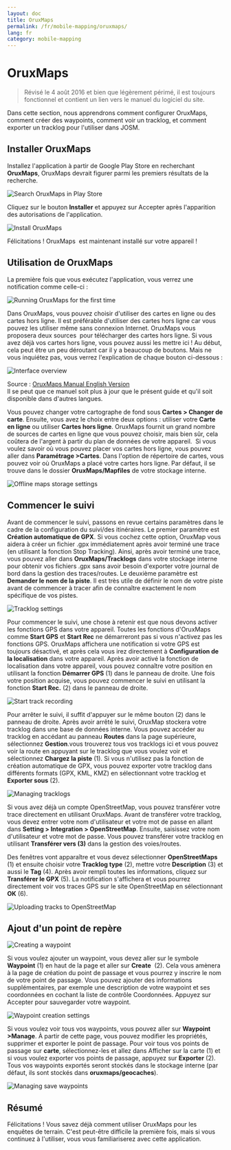 ```yaml
---
layout: doc
title: OruxMaps
permalink: /fr/mobile-mapping/oruxmaps/
lang: fr
category: mobile-mapping
---
```


OruxMaps
===============

> Révisé le 4 août 2016 et bien que légèrement périmé, il est toujours fonctionnel et contient un lien vers le manuel du logiciel du site.

Dans cette section, nous apprendrons comment configurer OruxMaps, comment créer des waypoints, comment voir un tracklog, et comment exporter un tracklog pour l'utiliser dans JOSM.  

​Installer OruxMaps
------------------

Installez l'application à partir de Google Play Store en recherchant **OruxMaps**, OruxMaps devrait figurer parmi les premiers résultats de la recherche.  

![Search OruxMaps in Play Store][]

Cliquez sur le bouton **Installer** et appuyez sur Accepter après l'apparition des autorisations de l'application.  

![Install OruxMaps][]

Félicitations ! OruxMaps  est maintenant installé sur votre appareil !  

Utilisation de OruxMaps
--------------------

La première fois que vous exécutez l'application, vous verrez une notification comme celle-ci :  

![Running OruxMaps for the first time][]

Dans OruxMaps, vous pouvez choisir d'utiliser des cartes en ligne ou des cartes hors ligne. Il est préférable d'utiliser des cartes hors ligne car vous pouvez les utiliser même sans connexion Internet. OruxMaps vous proposera deux sources  pour télécharger des cartes hors ligne. Si vous avez déjà vos cartes hors ligne, vous pouvez aussi les mettre ici ! Au début, cela peut être un peu déroutant car il y a beaucoup de boutons. Mais ne vous inquiétez pas, vous verrez l'explication de chaque bouton ci-dessous :  

![Interface overview][]

Source : [OruxMaps Manual English Version](http://www.google.com/url?q=http%3A%2F%2Fwww.oruxmaps.com%2Foruxmapsmanual_en.pdf&sa=D&sntz=1&usg=AFQjCNFY7Tk-Gzz9NFKy9WOsnfnn8x3Kwg)  
Il se peut que ce manuel soit plus à jour que le présent guide et qu'il soit disponible dans d'autres langues.  

Vous pouvez changer votre cartographe de fond sous **Cartes \> Changer de carte**. Ensuite, vous avez le choix entre deux options : utiliser votre **Carte en ligne** ou utiliser 
**Cartes hors ligne**. OruxMaps fournit un grand nombre de sources de cartes en ligne que vous pouvez choisir, mais bien sûr, cela coûtera de l'argent à partir du plan de données de votre appareil.  Si vous voulez savoir où vous pouvez placer vos cartes hors ligne, vous pouvez aller dans **Paramétrage \>Cartes**. Dans l'option de répertoire de cartes, vous pouvez voir où OruxMaps a placé votre
cartes hors ligne. Par défaut, il se trouve dans le dossier **OruxMaps/Mapfiles** de votre stockage interne.  

![Offline maps storage settings][]

Commencer le suivi
--------------

Avant de commencer le suivi, passons en revue certains paramètres dans le cadre de la configuration du suivi/des itinéraires. Le premier paramètre est **Création automatique de GPX**. Si vous cochez cette option, OruxMap vous aidera à créer un fichier .gpx immédiatement après avoir terminé une trace (en utilisant la fonction Stop Tracking). Ainsi, après avoir terminé une trace, vous pouvez aller dans **OruxMaps/Tracklogs** dans votre stockage interne pour obtenir vos fichiers .gpx sans avoir besoin d'exporter votre journal de bord dans la gestion des traces/routes. Le deuxième paramètre est **Demander le nom de la piste**. Il est très utile de définir le nom de votre piste avant de commencer à tracer afin de connaître exactement le nom spécifique de vos pistes.  

![Tracklog settings][]

Pour commencer le suivi, une chose à retenir est que nous devons activer les fonctions GPS dans votre appareil. Toutes les fonctions d'OruxMaps comme **Start GPS** et **Start Rec** ne démarreront pas si vous n'activez pas les fonctions GPS. OruxMaps affichera une notification si votre GPS est toujours désactivé, et après cela vous irez directement à **Configuration de la localisation** dans votre appareil. Après avoir activé la fonction de localisation dans votre appareil, vous pouvez connaître votre position en utilisant la fonction **Démarrer GPS** (1) dans le panneau de droite. Une fois votre position acquise, vous pouvez commencer le suivi en utilisant la fonction **Start Rec.** (2) dans le panneau de droite.  

![Start track recording][]

Pour arrêter le suivi, il suffit d'appuyer sur le même bouton (2) dans le panneau de droite. Après avoir arrêté le suivi, OruxMap stockera votre tracklog dans une base de données interne. Vous pouvez accéder au tracklog en accédant au panneau **Routes** dans la page supérieure, sélectionnez **Gestion**.vous trouverez tous vos tracklogs ici et vous pouvez voir la route en appuyant sur le tracklog que vous voulez voir et sélectionnez **Chargez la piste** (1). Si vous n'utilisez pas la fonction de création automatique de GPX, vous pouvez exporter votre tracklog dans différents formats (GPX, KML, KMZ) en sélectionnant votre tracklog et **Exporter sous** (2).  

![Managing tracklogs][]

Si vous avez déjà un compte OpenStreetMap, vous pouvez transférer votre trace directement en utilisant OruxMaps. Avant de transférer votre tracklog, vous devez entrer votre nom d'utilisateur et votre mot de passe en allant dans **Setting \> Integration \> OpenStreetMap**. Ensuite, saisissez votre nom d'utilisateur et votre mot de passe. Vous pouvez transférer votre tracklog en utilisant **Transférer vers (3)** dans la gestion des voies/routes.  

Des fenêtres vont apparaître et vous devez sélectionner **OpenStreetMaps** (1) et ensuite choisir votre **Tracklog type** (2), mettre votre **Description** (3) et aussi le **Tag** (4). Après avoir rempli toutes les informations, cliquez sur **Transférer le GPX** (5). La notification s'affichera et vous pourrez directement voir vos traces GPS sur le site OpenStreetMap en sélectionnant **OK** (6).  

![Uploading tracks to OpenStreetMap][]

Ajout d'un point de repère
---------------------

![Creating a waypoint][]

Si vous voulez ajouter un waypoint, vous devez aller sur le symbole  **Waypoint** (1) en haut de la page et aller sur **Create**  (2). Cela vous amènera à la page de création du point de passage et vous pourrez y inscrire le nom de votre point de passage. Vous pouvez ajouter des informations supplémentaires, par exemple une description de votre waypoint et ses coordonnées en cochant la liste de contrôle Coordonnées. Appuyez sur Accepter pour sauvegarder votre waypoint.  

![Waypoint creation settings][]

Si vous voulez voir tous vos waypoints, vous pouvez aller sur **Waypoint \>Manage**. À partir de cette page, vous pouvez modifier les propriétés, supprimer et exporter le point de passage. Pour voir tous vos points de passage sur **carte**, sélectionnez-les et allez dans Afficher sur la carte (1) et si vous voulez exporter vos points de passage, appuyez sur **Exporter** (2). Tous vos waypoints exportés seront stockés dans le stockage interne (par défaut, ils sont stockés dans **oruxmaps/geocaches**).  

![Managing save waypoints][]

Résumé
-----------

Félicitations ! Vous savez déjà comment utiliser OruxMaps pour les enquêtes de terrain. C'est peut-être difficile la première fois, mais si vous continuez à l'utiliser, vous vous familiariserez avec cette application.  

[Search OruxMaps in Play Store]: /images/mobile-mapping/oruxmaps_image00.png
[Install OruxMaps]: /images/mobile-mapping/oruxmaps_image03.png
[Running OruxMaps for the first time]: /images/mobile-mapping/oruxmaps_image01.png
[Interface overview]: /images/mobile-mapping/oruxmaps_image09.png
[Offline maps storage settings]: /images/mobile-mapping/oruxmaps_image06.png
[Tracklog settings]: /images/mobile-mapping/oruxmaps_image11.png
[Start track recording]: /images/mobile-mapping/oruxmaps_image02.png
[Managing tracklogs]: /images/mobile-mapping/oruxmaps_image10.png
[Uploading tracks to OpenStreetMap]: /images/mobile-mapping/oruxmaps_image05.png
[Creating a waypoint]: /images/mobile-mapping/oruxmaps_image07.png
[Waypoint creation settings]: /images/mobile-mapping/oruxmaps_image08.png
[Managing save waypoints]: /images/mobile-mapping/oruxmaps_image04.png